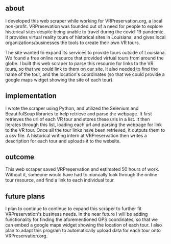 ## about

I developed this web scraper while working for VRPreservation.org, a local non-profit. VRPresevation was founded out of a need for people to explore historical sites despite being unable to travel during the covid-19 pandemic. It provides virtual reality tours of historical sites in Louisiana, and gives local organizations/businesses the tools to create their own VR tours.

The site wanted to expand its services to provide tours outside of Louisiana. We found a free online resource that provided virtual tours from around the globe. I built this web scraper to parse this resource for links to the VR tours, so that we could link to them on our site. It also needed to find the name of the tour, and the location's coordinates (so that we could provide a google maps widget showing the site of each tour).

## implementation

I wrote the scraper using Python, and utilized the Selenium and BeautifulSoup libraries to help retrieve and parse the webpage. It first retrieves the url of each VR tour and stores these urls in a list. It then iterates through this list, loading each url and parsing the webpage for link to the VR tour. Once all the tour links have been retrieved, it outputs them to a csv file. A historical writing intern at VRPreservation then writes a description for each tour and uploads it to the website.

## outcome

This web scraper saved VRPreservation and estimated 50 hours of work. Without it, someone would have had to manually look through the online tour resource, and find a link to each individual tour. 

## future plans

I plan to continue to continue to expand this scraper to further fit VRPreservation's business needs. In the near future I will be adding functionality for finding the aforementioned GPS coordinates, so that we can embed a google maps widget showing the location of each tour. I also plan to adapt this program to automatically upload data for each tour onto VRPreservation.org.
